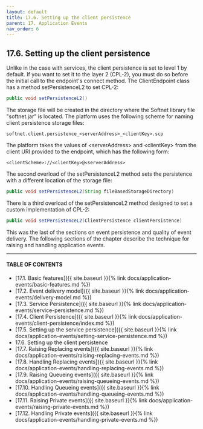```yaml
---
layout: default
title: 17.6. Setting up the client persistence
parent: 17. Application Events
nav_order: 6
---
```


## 17.6. Setting up the client persistence

Unlike in the case with services, the client persistence is set to level 1 by default. If you want to set it to the layer 2 (CPL-2), you must do so before the initial call to the endpoint's <span class="method">connect</span> method. The <span class="datatype">ClientEndpoint</span> class has a method <span class="method">setPersistenceL2</span> to set CPL-2:
```java
public void setPersistenceL2()
```

The storage file will be created in the directory where the Softnet library file "softnet.jar" is located. The platform uses the following scheme for naming client persistence storage files:
```
softnet.client.persistence_<serverAddress>_<clientKey>.scp
```

The platform takes the values of &lt;serverAddress&gt; and &lt;clientKey&gt; from the client URI provided to the endpoint, which has the following form:
```
<clientScheme>://<clientKey>@<serverAddress>
```

The second overload of the <span class="method">setPersistenceL2</span> method sets the persistence with a different location of the storage file:
```java
public void setPersistenceL2(String fileBasedStorageDirectory)
```

There is a third overload of the <span class="method">setPersistenceL2</span> method designed to set a custom implementation of CPL-2:
```java
public void setPersistenceL2(ClientPersistence clientPersistence)
```

This was the last of the sections on event persistence and quality of event delivery. The following sections of the chapter describe the technique for raising and handling application events.

---
#### TABLE OF CONTENTS
* [17.1. Basic features]({{ site.baseurl }}{% link docs/application-events/basic-features.md %})
* [17.2. Event delivery model]({{ site.baseurl }}{% link docs/application-events/delivery-model.md %})
* [17.3. Service Persistence]({{ site.baseurl }}{% link docs/application-events/service-persistence.md %})
* [17.4. Client Persistence]({{ site.baseurl }}{% link docs/application-events/client-persistence/index.md %})
* [17.5. Setting up the service persistence]({{ site.baseurl }}{% link docs/application-events/setting-service-persistence.md %})
* 17.6. Setting up the client persistence
* [17.7. Raising Replacing events]({{ site.baseurl }}{% link docs/application-events/raising-replacing-events.md %})
* [17.8. Handling Replacing events]({{ site.baseurl }}{% link docs/application-events/handling-replacing-events.md %})
* [17.9. Raising Queueing events]({{ site.baseurl }}{% link docs/application-events/raising-queueing-events.md %})
* [17.10. Handling Queueing events]({{ site.baseurl }}{% link docs/application-events/handling-queueing-events.md %})
* [17.11. Raising Private events]({{ site.baseurl }}{% link docs/application-events/raising-private-events.md %})
* [17.12. Handling Private events]({{ site.baseurl }}{% link docs/application-events/handling-private-events.md %})